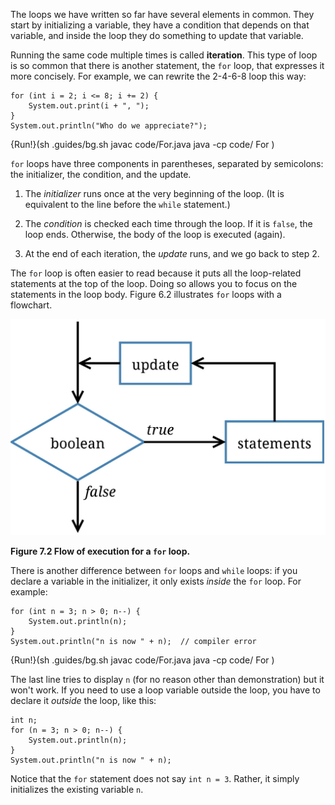 The loops we have written so far have several elements in common.
They start by initializing a variable, they have a condition that depends on that variable, and inside the loop they do something to update that variable.


Running the same code multiple times is called **iteration**.
This type of loop is so common that there is another statement, the `for` loop, that expresses it more concisely.
For example, we can rewrite the 2-4-6-8 loop this way:

```code
for (int i = 2; i <= 8; i += 2) {
    System.out.print(i + ", ");
}
System.out.println("Who do we appreciate?");
```

{Run!}(sh .guides/bg.sh javac code/For.java java -cp code/ For )


`for` loops have three components in parentheses, separated by semicolons: the initializer, the condition, and the update.



1.  The *initializer* runs once at the very beginning of the loop.
(It is equivalent to the line before the `while` statement.)

1.  The *condition* is checked each time through the loop.
If it is `false`, the loop ends.
Otherwise, the body of the loop is executed (again).

1.  At the end of each iteration, the *update* runs, and we go back to step 2.


The `for` loop is often easier to read because it puts all the loop-related statements at the top of the loop.
Doing so allows you to focus on the statements in the loop body.
Figure 6.2 illustrates `for` loops with a flowchart.

![Figure 7.2 Flow of execution for a `for` loop.](figs/for.jpg)

**Figure 7.2 Flow of execution for a `for` loop.**

There is another difference between `for` loops and `while` loops: if you declare a variable in the initializer, it only exists *inside* the `for` loop.
For example:

```code
for (int n = 3; n > 0; n--) {
    System.out.println(n);
}
System.out.println("n is now " + n);  // compiler error
```

{Run!}(sh .guides/bg.sh javac code/For.java java -cp code/ For )


The last line tries to display `n` (for no reason other than demonstration) but it won't work.
If you need to use a loop variable outside the loop, you have to declare it *outside* the loop, like this:

```code
int n;
for (n = 3; n > 0; n--) {
    System.out.println(n);
}
System.out.println("n is now " + n);
```

Notice that the `for` statement does not say `int n = 3`.
Rather, it simply initializes the existing variable `n`.